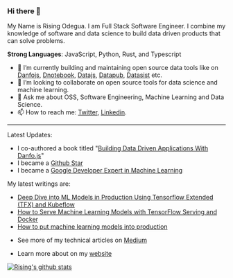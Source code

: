 ### Hi there 👋

My Name is Rising Odegua. I am Full Stack Software Engineer. I combine my knowledge of software and data science to build data driven products that can solve problems. 

**Strong Languages**: JavaScript, Python, Rust, and Typescript
  
- 🔭 I’m currently building and maintaining open source data tools like on [Danfojs](https://github.com/opensource9ja/danfojs), [Dnotebook](https://github.com/javascriptdata/dnotebook), [Datajs](https://github.com/frictionlessdata/frictionless-js), [Datapub](https://github.com/datopian/datapub), [Datasist](https://github.com/risenW/datasist) etc.
- 👯 I’m looking to collaborate on open source tools for data science and machine learning.
- 💬 Ask me about OSS, Software Engineering, Machine Learning and Data Science.
- 📫 How to reach me: [Twitter](https://twitter.com/risingodegua), [Linkedin](https://www.linkedin.com/in/risingdeveloper).

--------------

Latest Updates:
* I co-authored a book titled "[Building Data Driven Applications With Danfo.js](https://www.amazon.com/Building-Data-Driven-Applications-Danfo-js/dp/1801070857)"
* I became a [Github Star](https://stars.github.com/profiles/risenW/)
* I became a [Google Developer Expert in Machine Learning](https://developers.google.com/community/experts/directory/profile/profile-rising-odegua)

My latest writings are:
 * [Deep Dive into ML Models in Production Using Tensorflow Extended (TFX) and Kubeflow](https://neptune.ai/blog/deep-dive-into-ml-models-in-production-using-tfx-and-kubeflow?utm_source=madewithml&utm_medium=post&utm_campaign=blog-deep-dive-into-ml-models-in-production-using-tfx-and-kubeflow)
 * [How to Serve Machine Learning Models with TensorFlow Serving and Docker](https://neptune.ai/blog/how-to-serve-machine-learning-models-with-tensorflow-serving-and-docker)
 * [How to put machine learning models into production](https://stackoverflow.blog/2020/10/12/how-to-put-machine-learning-models-into-production/?utm_source=Iterable&utm_medium=email&utm_campaign=the_overflow_newsletter)

- See more of my technical articles on [Medium](https://medium.com/@risingdeveloper)

- Learn more about on my [website](https://risenw.github.io/risingodegua/)

[![Rising's github stats](https://github-readme-stats.vercel.app/api?username=risenW&show_icons=true&title_color=fff&icon_color=79ff97&text_color=9f9f9f&bg_color=151515)](https://github.com/risenW/)
